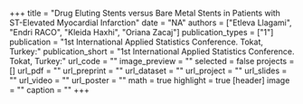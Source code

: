 +++
title = "Drug Eluting Stents versus Bare Metal Stents in Patients with ST-Elevated Myocardial Infarction"
date = "NA"
authors = ["Etleva Llagami", "Endri RACO", "Kleida Haxhi", "Oriana Zacaj"]
publication_types = ["1"]
publication = "1st International Applied Statistics Conference.  Tokat, Turkey:"
publication_short = "1st International Applied Statistics Conference.  Tokat, Turkey:"
url_code = ""
image_preview = ""
selected = false
projects = []
url_pdf = ""
url_preprint = ""
url_dataset = ""
url_project = ""
url_slides = ""
url_video = ""
url_poster = ""
math = true
highlight = true
[header]
image = ""
caption = ""
+++
